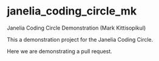 # janelia_coding_circle_mk
Janelia Coding Circle Demonstration (Mark Kittisopikul)

This a demonstration project for the Janelia Coding Circle.

Here we are demonstrating a pull request.
